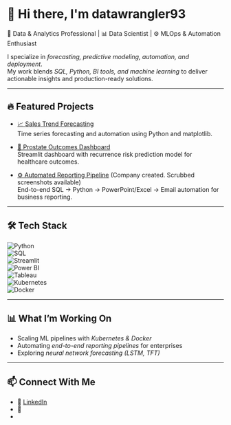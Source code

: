 # 👋 Hi there, I'm datawrangler93

🚀 Data & Analytics Professional | 📊 Data Scientist | ⚙ MLOps & Automation Enthusiast  

I specialize in *forecasting, predictive modeling, automation, and deployment*.  
My work blends *SQL, Python, BI tools, and machine learning* to deliver actionable insights and production-ready solutions.  

---

## 🔥 Featured Projects  

- [📈 Sales Trend Forecasting](https://github.com/datawrangler93/sales-trend-analysis)  
  Time series forecasting and automation using Python and matplotlib.  

- [🧪 Prostate Outcomes Dashboard](https://github.com/datawrangler93/prostate-outcomes-dashboard)  
  Streamlit dashboard with recurrence risk prediction model for healthcare outcomes.  

- [⚙ Automated Reporting Pipeline](#) (Company created. Scrubbed screenshots available)  
  End-to-end SQL → Python → PowerPoint/Excel → Email automation for business reporting.  

---

## 🛠 Tech Stack  
![Python](https://img.shields.io/badge/Python-3.9+-blue?logo=python&logoColor=white)  
![SQL](https://img.shields.io/badge/SQL-Expert-lightgrey?logo=databricks&logoColor=white)  
![Streamlit](https://img.shields.io/badge/Streamlit-Dashboards-red?logo=streamlit&logoColor=white)  
![Power BI](https://img.shields.io/badge/PowerBI-Analytics-yellow?logo=powerbi&logoColor=white)  
![Tableau](https://img.shields.io/badge/Tableau-Visualization-orange?logo=tableau&logoColor=white)  
![Kubernetes](https://img.shields.io/badge/Kubernetes-ML--Ops-blue?logo=kubernetes&logoColor=white)  
![Docker](https://img.shields.io/badge/Docker-Containers-blue?logo=docker&logoColor=white)  

---

## 📊 What I’m Working On  
- Scaling ML pipelines with *Kubernetes & Docker*  
- Automating *end-to-end reporting pipelines* for enterprises  
- Exploring *neural network forecasting (LSTM, TFT)*  

---

## 📫 Connect With Me  
- 💼 [LinkedIn](https://www.linkedin.com/in/your-profile)  
- 📧
- 



